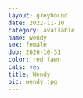 ```yaml
---
layout: greyhound
date: 2022-11-10
category: available
name: wendy
sex: female
dob: 2020-10-31
color: red fawn
cats: yes
title: Wendy
pic: wendy.jpg
---
```


